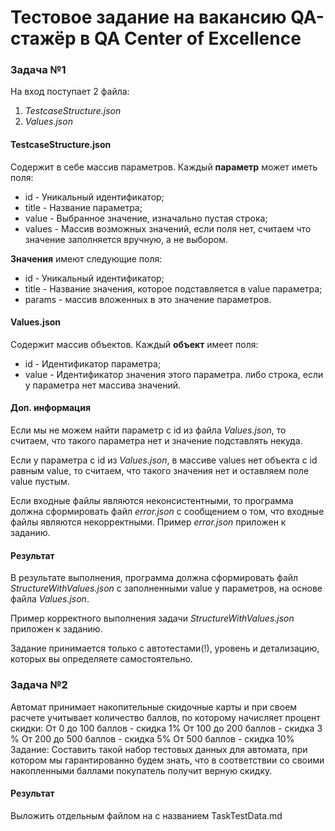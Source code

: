 # Тестовое задание на вакансию QA-стажёр в QA Center of Excellence
### Задача №1 
На вход поступает 2 файла:
1) *TestcaseStructure.json*
2) *Values.json*

#### TestcaseStructure.json
Cодержит в себе массив параметров. Каждый **параметр** может иметь поля:
- id - Уникальный идентификатор;
- title - Название параметра;
- value - Выбранное значение, изначально пустая строка;
- values - Массив возможных значений, если поля нет, считаем что значение заполняется вручную, а не выбором.

**Значения** имеют следующие поля:
- id - Уникальный идентификатор;
- title - Название значения, которое подставляется в value параметра;
- params - массив вложенных в это значение параметров.

#### Values.json
Содержит массив объектов. Каждый **объект** имеет поля:
- id - Идентификатор параметра;
- value - Идентификатор значения этого параметра. либо строка, если у параметра нет массива значений.

#### Доп. информация
Если мы не можем найти параметр с id из файла *Values.json*, то считаем, что такого параметра нет и значение подставлять некуда.

Если у параметра с id из *Values.json*, в массиве values нет объекта с id равным value, то считаем, что такого значения нет и оставляем поле value пустым.

Если входные файлы являются неконсистентными, то программа должна сформировать файл *error.json* с сообщением о том, что входные файлы являются некорректными. Пример *error.json* приложен к заданию.

#### Результат
В результате выполнения, программа должна сформировать файл *StructureWithValues.json* с заполненными value у параметров, на основе файла *Values.json*.

Пример корректного выполнения задачи *StructureWithValues.json* приложен к заданию.

Задание принимается только с автотестами(!), уровень и детализацию, которых вы определяете самостоятельно.

### Задача №2
   Автомат принимает накопительные скидочные карты и при своем расчете учитывает количество баллов, по которому начисляет процент скидки:
От 0 до 100 баллов - скидка 1%
От 100 до 200 баллов - скидка 3 %
От 200 до 500 баллов - скидка 5%
От 500 баллов -  скидка 10%
   Задание: Составить такой набор тестовых данных для автомата, при котором мы гарантированно будем знать, что в соответствии со своими накопленными баллами покупатель получит верную скидку.

#### Результат
Выложить отдельным файлом на с названием TaskTestData.md
